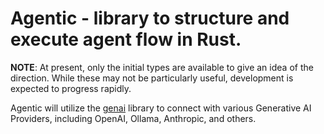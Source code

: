 # Agentic - library to structure and execute agent flow in Rust.

**NOTE**: At present, only the initial types are available to give an idea of the direction. While these may not be particularly useful, development is expected to progress rapidly.

Agentic will utilize the [genai](https://crates.io/crates/genai) library to connect with various Generative AI Providers, including OpenAI, Ollama, Anthropic, and others.